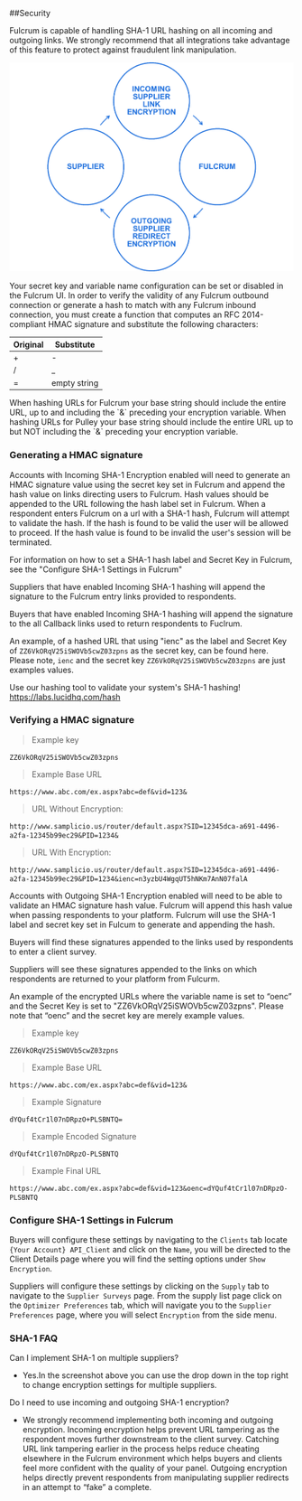 ##Security

Fulcrum is capable of handling SHA-1 URL hashing on all incoming and outgoing links.  We strongly recommend that all integrations take advantage of this feature to protect against fraudulent link manipulation.

![SHA-1 Setup](/source/images/Supplier_sha1_flowchart_v21.png)
 
Your secret key and variable name configuration can be set or disabled in the Fulcrum UI. In order to verify the validity of any Fulcrum outbound connection or generate a hash to match with any Fulcrum inbound connection, you must create a function that computes an RFC 2014-compliant HMAC signature and substitute the following characters:

| Original | Substitute   |
|----------|--------------|
| +        | -            |
| /        | _            |
| =        | empty string |

<aside class="notice">When hashing URLs for Fulcrum your base string should include the entire URL, up to and including the `&` preceding your encryption variable.  When hashing URLs for Pulley your base string should include the entire URL up to but NOT including the `&` preceding your encryption variable.</aside>

### Generating a HMAC signature

Accounts with Incoming SHA-1 Encryption enabled will need to generate an HMAC signature value using the secret key set in Fulcrum and append the hash value on links directing users to Fulcrum.  Hash values should be appended to the URL following the hash label set in Fulcrum.  When a respondent enters Fulcrum on a url with a SHA-1 hash, Fulcrum will attempt to validate the hash. If the hash is found to be valid the user will be allowed to proceed.  If the hash value is found to be invalid the user's session will be terminated.

For information on how to set a SHA-1 hash label and Secret Key in Fulcrum, see the "Configure SHA-1 Settings in Fulcrum"

Suppliers that have enabled Incoming SHA-1 hashing will append the signature to the Fulcrum entry links provided to respondents.

Buyers that have enabled Incoming SHA-1 hashing will append the signature to the all Callback links used to return respondents to Fuclrum. 

An example, of a hashed URL that using "ienc" as the label and Secret Key of `ZZ6VkORqV25iSWOVb5cwZ03zpns` as the secret key, can be found here.  Please note, `ienc` and the secret key `ZZ6VkORqV25iSWOVb5cwZ03zpns` are just examples values.

Use our hashing tool to validate your system's SHA-1 hashing!
https://labs.lucidhq.com/hash

### Verifying a HMAC signature

> Example key

```plaintext
ZZ6VkORqV25iSWOVb5cwZ03zpns
```

> Example Base URL

```plaintext
https://www.abc.com/ex.aspx?abc=def&vid=123&
```

> URL Without Encryption: 

```plaintext
http://www.samplicio.us/router/default.aspx?SID=12345dca-a691-4496-a2fa-12345b99ec29&PID=1234&
```

> URL With Encryption: 

```plaintext
http://www.samplicio.us/router/default.aspx?SID=12345dca-a691-4496-a2fa-12345b99ec29&PID=1234&ienc=n3yzbU4WgqUT5hNKm7AnN07falA
```

Accounts with Outgoing SHA-1 Encryption enabled will need to be able to validate an HMAC signature hash value.  Fulcrum will append this hash value when passing respondents to your platform. Fulcrum will use the SHA-1 label and secret key set in Fulcum to generate and appending the hash. 

Buyers will find these signatures appended to the links used by respondents to enter a client survey.  

Suppliers will see these signatures appended to the links on which respondents are returned to your platform from Fulcurm.

An example of the encrypted URLs where the variable name is set to “oenc” and the Secret Key is set to "ZZ6VkORqV25iSWOVb5cwZ03zpns". Please note that “oenc” and the secret key are merely example values.

> Example key

```plaintext
ZZ6VkORqV25iSWOVb5cwZ03zpns
```

> Example Base URL

```plaintext
https://www.abc.com/ex.aspx?abc=def&vid=123&
```

> Example Signature

```plaintext
dYQuf4tCr1l07nDRpzO+PLSBNTQ=
```
> Example Encoded Signature

```plaintext
dYQuf4tCr1l07nDRpzO-PLSBNTQ
```

> Example Final URL

```plaintext
https://www.abc.com/ex.aspx?abc=def&vid=123&oenc=dYQuf4tCr1l07nDRpzO-PLSBNTQ
```

### Configure SHA-1 Settings in Fulcrum
Buyers will configure these settings by navigating to the `Clients` tab locate `{Your Account} API_Client` and click on the `Name`, you will be directed to the Client Details page where you will find the setting options under `Show Encryption`.

Suppliers will configure these settings by clicking on the `Supply` tab to navigate to the `Supplier Surveys` page.  From the supply list page click on the `Optimizer Preferences` tab, which will navigate you to the `Supplier Preferences` page, where you will select `Encryption` from the side menu.

### SHA-1 FAQ

Can I implement SHA-1 on multiple suppliers?

- Yes.In the screenshot above you can use the drop down in the top right to change encryption settings for multiple suppliers.

Do I need to use incoming and outgoing SHA-1 encryption?

- We strongly recommend implementing both incoming and outgoing encryption. Incoming encryption helps prevent URL tampering as the respondent moves further downstream to the client survey. Catching URL link tampering earlier in the process helps reduce cheating elsewhere in the Fulcrum environment which helps buyers and clients feel more confident with the quality of your panel. Outgoing encryption helps directly prevent respondents from manipulating supplier redirects in an attempt to “fake” a complete.
